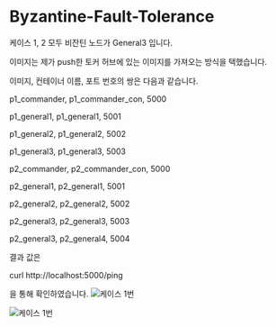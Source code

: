 # Byzantine-Fault-Tolerance

케이스 1, 2 모두 비잔틴 노드가 General3 입니다.

 

이미지는 제가 push한 토커 허브에 있는 이미지를 가져오는 방식을 택했습니다.

 

이미지, 컨테이너 이름, 포트 번호의 쌍은 다음과 같습니다.

 

p1_commander, p1_commander_con, 5000

p1_general1, p1_general1, 5001

p1_general2, p1_general2, 5002

p1_general3, p1_general3, 5003

 

p2_commander, p2_commander_con, 5000

p2_general1, p2_general1, 5001

p2_general2, p2_general2, 5002

p2_general3, p2_general3, 5003

p2_general3, p2_general4, 5004

 

결과 값은 

curl http://localhost:5000/ping

을 통해 확인하였습니다.
![케이스 1번](https://user-images.githubusercontent.com/74190329/146796470-e7e490dd-1a75-4c38-af36-08f00698b503.png)

![케이스 1번](https://user-images.githubusercontent.com/74190329/146796477-4cafe1f2-1a82-4183-b806-5a41cd3eda84.png)


